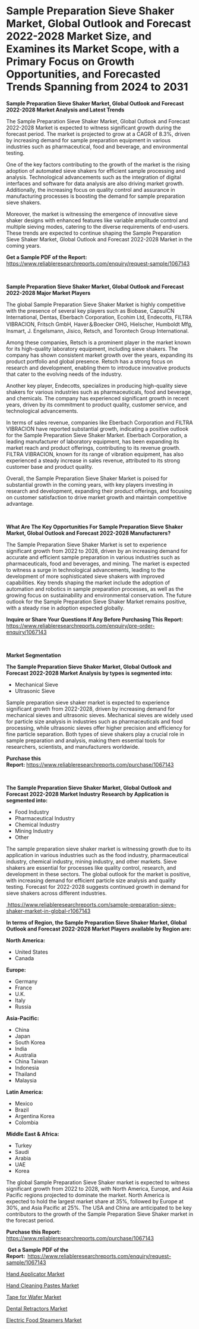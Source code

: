 <p><h1>Sample Preparation Sieve Shaker Market, Global Outlook and Forecast 2022-2028 Market Size, and Examines its Market Scope, with a Primary Focus on Growth Opportunities, and Forecasted Trends Spanning from 2024 to 2031</h1></p><p><strong>Sample Preparation Sieve Shaker Market, Global Outlook and Forecast 2022-2028 Market Analysis and Latest Trends</strong></p>
<p><p>The Sample Preparation Sieve Shaker Market, Global Outlook and Forecast 2022-2028 Market is expected to witness significant growth during the forecast period. The market is projected to grow at a CAGR of 8.3%, driven by increasing demand for sample preparation equipment in various industries such as pharmaceutical, food and beverage, and environmental testing. </p><p>One of the key factors contributing to the growth of the market is the rising adoption of automated sieve shakers for efficient sample processing and analysis. Technological advancements such as the integration of digital interfaces and software for data analysis are also driving market growth. Additionally, the increasing focus on quality control and assurance in manufacturing processes is boosting the demand for sample preparation sieve shakers.</p><p>Moreover, the market is witnessing the emergence of innovative sieve shaker designs with enhanced features like variable amplitude control and multiple sieving modes, catering to the diverse requirements of end-users. These trends are expected to continue shaping the Sample Preparation Sieve Shaker Market, Global Outlook and Forecast 2022-2028 Market in the coming years.</p></p>
<p><strong>Get a Sample PDF of the Report:&nbsp;</strong> <a href="https://www.reliableresearchreports.com/enquiry/request-sample/1067143">https://www.reliableresearchreports.com/enquiry/request-sample/1067143</a></p>
<p>&nbsp;</p>
<p><strong>Sample Preparation Sieve Shaker Market, Global Outlook and Forecast 2022-2028 Major Market Players</strong></p>
<p><p>The global Sample Preparation Sieve Shaker Market is highly competitive with the presence of several key players such as Biobase, CapsulCN International, Dentas, Eberbach Corporation, Ecohim Ltd, Endecotts, FILTRA VIBRACION, Fritsch GmbH, Haver＆Boecker OHG, Hielscher, Humboldt Mfg, Insmart, J. Engelsmann, Jisico, Retsch, and Torontech Group International.</p><p>Among these companies, Retsch is a prominent player in the market known for its high-quality laboratory equipment, including sieve shakers. The company has shown consistent market growth over the years, expanding its product portfolio and global presence. Retsch has a strong focus on research and development, enabling them to introduce innovative products that cater to the evolving needs of the industry.</p><p>Another key player, Endecotts, specializes in producing high-quality sieve shakers for various industries such as pharmaceuticals, food and beverage, and chemicals. The company has experienced significant growth in recent years, driven by its commitment to product quality, customer service, and technological advancements.</p><p>In terms of sales revenue, companies like Eberbach Corporation and FILTRA VIBRACION have reported substantial growth, indicating a positive outlook for the Sample Preparation Sieve Shaker Market. Eberbach Corporation, a leading manufacturer of laboratory equipment, has been expanding its market reach and product offerings, contributing to its revenue growth. FILTRA VIBRACION, known for its range of vibration equipment, has also experienced a steady increase in sales revenue, attributed to its strong customer base and product quality.</p><p>Overall, the Sample Preparation Sieve Shaker Market is poised for substantial growth in the coming years, with key players investing in research and development, expanding their product offerings, and focusing on customer satisfaction to drive market growth and maintain competitive advantage.</p></p>
<p>&nbsp;</p>
<p><strong>What Are The Key Opportunities For Sample Preparation Sieve Shaker Market, Global Outlook and Forecast 2022-2028 Manufacturers?</strong></p>
<p><p>The Sample Preparation Sieve Shaker Market is set to experience significant growth from 2022 to 2028, driven by an increasing demand for accurate and efficient sample preparation in various industries such as pharmaceuticals, food and beverages, and mining. The market is expected to witness a surge in technological advancements, leading to the development of more sophisticated sieve shakers with improved capabilities. Key trends shaping the market include the adoption of automation and robotics in sample preparation processes, as well as the growing focus on sustainability and environmental conservation. The future outlook for the Sample Preparation Sieve Shaker Market remains positive, with a steady rise in adoption expected globally.</p></p>
<p><strong>Inquire or Share Your Questions If Any Before Purchasing This Report:</strong> <a href="https://www.reliableresearchreports.com/enquiry/pre-order-enquiry/1067143">https://www.reliableresearchreports.com/enquiry/pre-order-enquiry/1067143</a></p>
<p>&nbsp;</p>
<p><strong>Market Segmentation</strong></p>
<p><strong>The Sample Preparation Sieve Shaker Market, Global Outlook and Forecast 2022-2028 Market Analysis by types is segmented into:</strong></p>
<p><ul><li>Mechanical Sieve</li><li>Ultrasonic Sieve</li></ul></p>
<p><p>Sample preparation sieve shaker market is expected to experience significant growth from 2022-2028, driven by increasing demand for mechanical sieves and ultrasonic sieves. Mechanical sieves are widely used for particle size analysis in industries such as pharmaceuticals and food processing, while ultrasonic sieves offer higher precision and efficiency for fine particle separation. Both types of sieve shakers play a crucial role in sample preparation and analysis, making them essential tools for researchers, scientists, and manufacturers worldwide.</p></p>
<p><strong>Purchase this Report:&nbsp;</strong><a href="https://www.reliableresearchreports.com/purchase/1067143">https://www.reliableresearchreports.com/purchase/1067143</a></p>
<p>&nbsp;</p>
<p><strong>The Sample Preparation Sieve Shaker Market, Global Outlook and Forecast 2022-2028 Market Industry Research by Application is segmented into:</strong></p>
<p><ul><li>Food Industry</li><li>Pharmaceutical Industry</li><li>Chemical Industry</li><li>Mining Industry</li><li>Other</li></ul></p>
<p><p>The sample preparation sieve shaker market is witnessing growth due to its application in various industries such as the food industry, pharmaceutical industry, chemical industry, mining industry, and other markets. Sieve shakers are essential for processes like quality control, research, and development in these sectors. The global outlook for the market is positive, with increasing demand for efficient particle size analysis and quality testing. Forecast for 2022-2028 suggests continued growth in demand for sieve shakers across different industries.</p></p>
<p><a href="https://www.reliableresearchreports.com/sample-preparation-sieve-shaker-market-in-global-r1067143">&nbsp;https://www.reliableresearchreports.com/sample-preparation-sieve-shaker-market-in-global-r1067143</a></p>
<p><strong>In terms of Region, the Sample Preparation Sieve Shaker Market, Global Outlook and Forecast 2022-2028 Market Players available by Region are:</strong></p>
<p>
    <p> <strong> North America: </strong>
        <ul>
            <li>United States</li>
            <li>Canada</li>
        </ul>
        </p> 
    <p> <strong> Europe: </strong>
        <ul>
            <li>Germany</li>
            <li>France</li>
            <li>U.K.</li>
            <li>Italy</li>
            <li>Russia</li>
        </ul>
        </p> 
    <p> <strong> Asia-Pacific: </strong>
        <ul>
            <li>China</li>
            <li>Japan</li>
            <li>South Korea</li>
            <li>India</li>
            <li>Australia</li>
            <li>China Taiwan</li>
            <li>Indonesia</li>
            <li>Thailand</li>
            <li>Malaysia</li>
        </ul>
        </p> 
    <p> <strong> Latin America: </strong>
        <ul>
            <li>Mexico</li>
            <li>Brazil</li>
            <li>Argentina Korea</li>
            <li>Colombia</li>
        </ul>
        </p> 
    <p> <strong> Middle East & Africa: </strong>
        <ul>
            <li>Turkey</li>
            <li>Saudi</li>
            <li>Arabia</li>
            <li>UAE</li>
            <li>Korea</li>
        </ul>
    </p>
    </p>
<p><p>The global Sample Preparation Sieve Shaker market is expected to witness significant growth from 2022 to 2028, with North America, Europe, and Asia Pacific regions projected to dominate the market. North America is expected to hold the largest market share at 35%, followed by Europe at 30%, and Asia Pacific at 25%. The USA and China are anticipated to be key contributors to the growth of the Sample Preparation Sieve Shaker market in the forecast period.</p></p>
<p><strong>Purchase this Report: </strong><a href="https://www.reliableresearchreports.com/purchase/1067143">https://www.reliableresearchreports.com/purchase/1067143</a></p>
<p>&nbsp;<strong>Get a Sample PDF of the Report:&nbsp;&nbsp;</strong><a href="https://www.reliableresearchreports.com/enquiry/request-sample/1067143">https://www.reliableresearchreports.com/enquiry/request-sample/1067143</a></p>
<p><strong></strong></p>
<p><p><a href="https://github.com/JordyBecker/Market-Research-Report-List-1/blob/main/hand-applicator-market.md">Hand Applicator Market</a></p><p><a href="https://github.com/jadenRaynor/Market-Research-Report-List-1/blob/main/hand-cleaning-pastes-market.md">Hand Cleaning Pastes Market</a></p><p><a href="https://www.linkedin.com/pulse/in-depth-analysis-global-tape-wafer-market-scope-its-euvje">Tape for Wafer Market</a></p><p><a href="https://medium.com/@addiehirthe44/global-dental-retractors-market-status-2024-2031-and-forecast-by-region-product-end-use-c2cd2e86c62c">Dental Retractors Market</a></p><p><a href="https://www.linkedin.com/pulse/global-electric-food-steamers-market-projected-grow-m1mie">Electric Food Steamers Market</a></p></p>